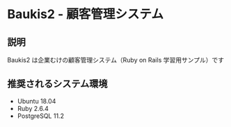 # Baukis2 - 顧客管理システム

## 説明

Baukis2 は企業むけの顧客管理システム（Ruby on Rails 学習用サンプル）です

## 推奨されるシステム環境

- Ubuntu 18.04
- Ruby 2.6.4
- PostgreSQL 11.2
